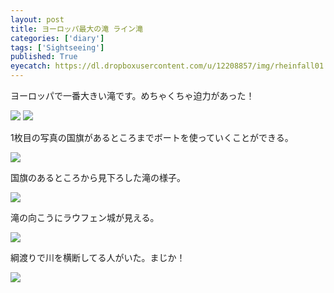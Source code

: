 ```yaml
---
layout: post
title: ヨーロッパ最大の滝 ライン滝
categories: ['diary']
tags: ['Sightseeing']
published: True
eyecatch: https://dl.dropboxusercontent.com/u/12208857/img/rheinfall01.jpg
---
```


ヨーロッパで一番大きい滝です。めちゃくちゃ迫力があった！

<img src="https://dl.dropboxusercontent.com/u/12208857/img/rheinfall01.jpg" class="image-on-frame image-fade">

<img src="https://dl.dropboxusercontent.com/u/12208857/img/rheinfall02.jpg" class="image-on-frame image-fade">

1枚目の写真の国旗があるところまでボートを使っていくことができる。

<img src="https://dl.dropboxusercontent.com/u/12208857/img/rheinfall03.jpg" class="image-on-frame image-fade">

国旗のあるところから見下ろした滝の様子。

<img src="https://dl.dropboxusercontent.com/u/12208857/img/rheinfall04.jpg" class="image-on-frame image-fade">

滝の向こうにラウフェン城が見える。

<img src="https://dl.dropboxusercontent.com/u/12208857/img/rheinfall05.jpg" class="image-on-frame image-fade">

綱渡りで川を横断してる人がいた。まじか！

<img src="https://dl.dropboxusercontent.com/u/12208857/img/rheinfall06.jpg" class="image-on-frame image-fade">